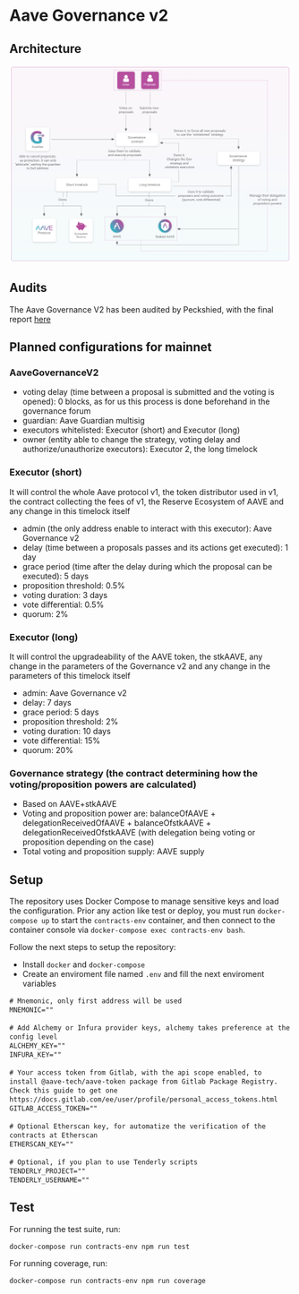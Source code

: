 # Aave Governance v2

## Architecture

![governance-v2-architecture](./gov-v2-architecture.jpg)

## Audits

The Aave Governance V2 has been audited by Peckshied, with the final report [here](./audits/PeckShield-Audit-AaveGovernance2-final.pdf)

## Planned configurations for mainnet

### AaveGovernanceV2
- voting delay (time between a proposal is submitted and the voting is opened): 0 blocks, as for us this process is done beforehand in the governance forum
- guardian: Aave Guardian multisig
- executors whitelisted: Executor (short) and Executor (long)
- owner (entity able to change the strategy, voting delay and authorize/unauthorize executors): Executor 2, the long timelock 

### Executor (short)
It will control the whole Aave protocol v1, the token distributor used in v1, the contract collecting the fees of v1, the Reserve Ecosystem of AAVE and any change in this timelock itself
- admin (the only address enable to interact with this executor): Aave Governance v2
- delay (time between a proposals passes and its actions get executed): 1 day
- grace period (time after the delay during which the proposal can be executed): 5 days
- proposition threshold: 0.5%
- voting duration: 3 days
- vote differential: 0.5%
- quorum: 2%

### Executor (long)
It will control the upgradeability of the AAVE token, the stkAAVE, any change in the parameters of the Governance v2 and any change in the parameters of this timelock itself
- admin: Aave Governance v2
- delay: 7 days
- grace period: 5 days
- proposition threshold: 2%
- voting duration: 10 days
- vote differential: 15%
- quorum: 20%

### Governance strategy (the contract determining how the voting/proposition powers are calculated)
- Based on AAVE+stkAAVE
- Voting and proposition power are: balanceOfAAVE + delegationReceivedOfAAVE + balanceOfstkAAVE + delegationReceivedOfstkAAVE (with delegation being voting or proposition depending on the case)
- Total voting and proposition supply: AAVE supply


## Setup

The repository uses Docker Compose to manage sensitive keys and load the configuration. Prior any action like test or deploy, you must run `docker-compose up` to start the `contracts-env` container, and then connect to the container console via `docker-compose exec contracts-env bash`.

Follow the next steps to setup the repository:

- Install `docker` and `docker-compose`
- Create an enviroment file named `.env` and fill the next enviroment variables

```
# Mnemonic, only first address will be used
MNEMONIC=""

# Add Alchemy or Infura provider keys, alchemy takes preference at the config level
ALCHEMY_KEY=""
INFURA_KEY=""

# Your access token from Gitlab, with the api scope enabled, to install @aave-tech/aave-token package from Gitlab Package Registry. Check this guide to get one https://docs.gitlab.com/ee/user/profile/personal_access_tokens.html
GITLAB_ACCESS_TOKEN=""

# Optional Etherscan key, for automatize the verification of the contracts at Etherscan
ETHERSCAN_KEY=""

# Optional, if you plan to use Tenderly scripts
TENDERLY_PROJECT=""
TENDERLY_USERNAME=""

```

## Test

For running the test suite, run:

```
docker-compose run contracts-env npm run test
```

For running coverage, run:

```
docker-compose run contracts-env npm run coverage
```